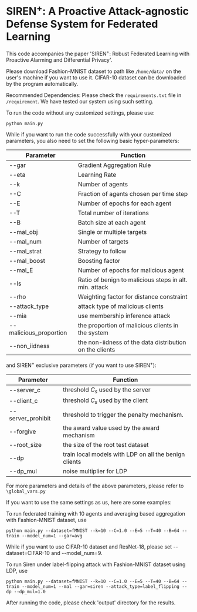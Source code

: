 # SIREN<sup>+</sup>: A Proactive Attack-agnostic Defense System for Federated Learning

This code accompanies the paper 'SIREN<sup>+</sup>: Robust Federated Learning with Proactive Alarming and Differential Privacy'. 

Please download Fashion-MNIST dataset to path like ```/home/data/``` on the user's machine if you want to use it. CIFAR-10 dataset can be downloaded by the program automatically.

Recommended Dependencies: Please check the ```requirements.txt``` file in ```/requirement```. We have tested our system using such setting.

To run the code without any customized settings, please use:

```english
python main.py
```

While if you want to run the code successfully with your customized parameters, you also need to set the following basic hyper-parameters:

| Parameter   | Function                                               |
| ----------- | ------------------------------------------------------ |
| --gar       | Gradient Aggregation Rule                              |
| --eta       | Learning Rate                                          |
| --k         | Number of agents                                       |
| --C         | Fraction of agents chosen per time step                |
| --E         | Number of epochs for each agent                        |
| --T         | Total number of iterations                             |
| --B         | Batch size at each agent                               |
| --mal_obj   | Single or multiple targets                             |
| --mal_num   | Number of targets                                      |
| --mal_strat | Strategy to follow                                     |
| --mal_boost | Boosting factor                                        |
| --mal_E     | Number of epochs for malicious agent                   |
| --ls        | Ratio of benign to malicious steps in alt. min. attack |
| --rho       | Weighting factor for distance constraint               |
| --attack_type| attack type of malicious clients                      |
| --mia       | use membership inference attack                        |
| --malicious_proportion| the proportion of malicious clients in the system|
| --non_iidness| the non-iidness of the data distribution on the clients |

and SIREN<sup>+</sup> exclusive parameters (if you want to use SIREN<sup>+</sup>):

| Parameter         | Function                                               |
| -----------       | ------------------------------------------------------ |
| --server_c        | threshold $C_s$ used by the server                     |
| --client_c        | threshold $C_s$ used by the client                     |
| --server_prohibit | threshold to trigger the penalty mechanism.            |
| --forgive         | the award value used by the award mechanism            |
| --root_size       | the size of the root test dataset                      |
| --dp              | train local models with LDP on all the benign clients  |
| --dp_mul          | noise multiplier for LDP                               |

For more parameters and details of the above parameters, please refer to ```\global_vars.py```

If you want to use the same settings as us, here are some examples:

To run federated training with 10 agents and averaging based aggregation with Fashion-MNIST dataset, use

```english
python main.py --dataset=fMNIST --k=10 --C=1.0 --E=5 --T=40 --B=64 --train --model_num=1 --gar=avg
```
While if you want to use CIFAR-10 dataset and ResNet-18, please set --dataset=CIFAR-10 and --model_num=9.

To run Siren under label-flipping attack with Fashion-MNIST dataset using LDP, use

```
python main.py --dataset=fMNIST --k=10 --C=1.0 --E=5 --T=40 --B=64 --train --model_num=1 --mal --gar=siren --attack_type=label_flipping --dp --dp_mul=1.0
```

After running the code, please check 'output' directory for the results.